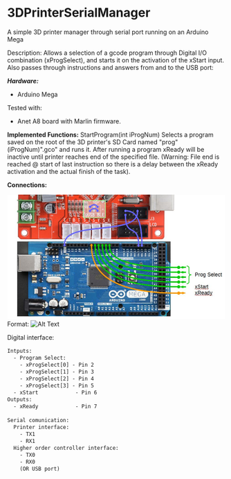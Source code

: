 # 3DPrinterSerialManager
A simple 3D printer manager through serial port running on an Arduino Mega

Description: Allows a selection of a gcode program through Digital I/O combination (xProgSelect), and starts it on the activation of the xStart input.
Also passes through instructions and answers from and to the USB port:

__*Hardware:*__
 - Arduino Mega
 
 Tested with:
   - Anet A8 board with Marlin firmware.

__Implemented Functions:__
  StartProgram(int iProgNum)
    Selects a program saved on the root of the 3D printer's SD Card named "prog"(iProgNum)".gco" and runs it.
    After running a program xReady will be inactive until printer reaches end of the specified file.
    (Warning: File end is reached @ start of last instruction so there is a delay between the xReady activation and the actual finish of the task).
 
 

__Connections:__

![Connection diagram](ArduinoMegaAnetA8Serial.JPG)
Format: ![Alt Text](url)
 
  Digital interface:
  
    Intputs:
      - Program Select:
        - xProgSelect[0] - Pin 2
        - xProgSelect[1] - Pin 3
        - xProgSelect[2] - Pin 4
        - xProgSelect[3] - Pin 5
      - xStart            - Pin 6
    Outputs:
      - xReady            - Pin 7
    
    Serial comunication:
      Printer interface:
        - TX1
        - RX1
      Higher order controller interface:
        - TX0
        - RX0
        (OR USB port)
 
